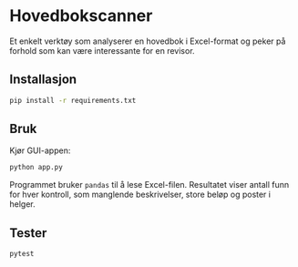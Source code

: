 # Hovedbokscanner

Et enkelt verktøy som analyserer en hovedbok i Excel-format og peker på
forhold som kan være interessante for en revisor.

## Installasjon

```bash
pip install -r requirements.txt
```

## Bruk

Kjør GUI-appen:

```bash
python app.py
```

Programmet bruker `pandas` til å lese Excel-filen. Resultatet viser antall
funn for hver kontroll, som manglende beskrivelser, store beløp og poster i
helger.

## Tester

```bash
pytest
```
